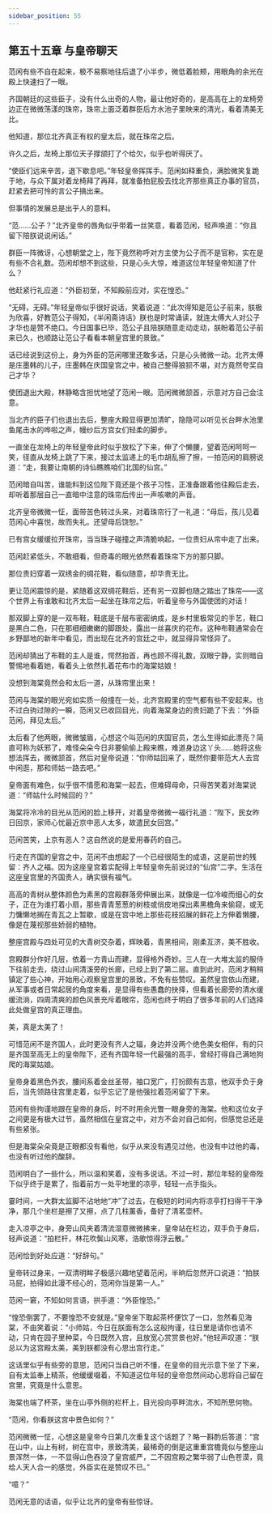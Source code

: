 ```yaml
---
sidebar_position: 55
---
```


## 第五十五章 **与皇帝聊天**

范闲有些不自在起来，极不易察地往后退了小半步，微低着脸颊，用眼角的余光在殿上快速扫了一眼。

齐国朝廷的这些臣子，没有什么出奇的人物，最让他好奇的，是高高在上的龙椅旁边正在微微荡漾的珠帘，珠帘上面泛着群臣后方水池子里映来的清光，看着清美无比。

他知道，那位北齐真正有权的皇太后，就在珠帘之后。

许久之后，龙椅上那位天子撑颌打了个给欠，似乎也听得厌了。

“使臣们远来辛苦，退下歇息吧。”年轻皇帝挥挥手。范闲如释重负，满脸微笑复跪于地，与众下属对着龙椅拜了再拜，就准备拍屁股去找北齐那些真正办事的官员，赶紧去把可怜的言公子搞出来。

但事情的发展总是出乎人的意料。

“范……公子？”北齐皇帝的唇角似乎带着一丝笑意，看着范闲，轻声唤道：“你且留下陪朕说说闲话。”

群臣一阵微讶，心想朝堂之上，陛下竟然称呼对方主使为公子而不是官称，实在是有些不合礼数。范闲却想不到这些，只是心头大惊，难道这位年轻皇帝知道了什么？

他赶紧行礼应道：“外臣初至，不知殿前应对，实在惶恐。”

“无碍，无碍。”年轻皇帝似乎很好说话，笑着说道：“此次得知是范公子前来，朕极为欣喜，好教范公子得知，《半闲斋诗话》朕也是时常诵读，就连太傅大人对公子才华也是赞不绝口。今日国事已毕，范公子且陪朕随意走动走动，朕盼着范公子前来已久，也顺路让范公子看看本朝皇宫里的景致。”

话已经说到这份上，身为外臣的范闲哪里还敢多话，只是心头微微一动。北齐太傅是庄墨韩的儿子，庄墨韩在庆国皇宫之中，被自己整得狼狈不堪，对方竟然夸奖自己才华？

使团退出大殿，林静略含担忧地望了范闲一眼。范闲微微颔首，示意对方自己会注意。

当北齐的臣子们也退出去后，整座大殿显得更加清旷，隐隐可以听见长台畔水池里鱼尾击水的哗啦之声，幔纱后方宫女们轻柔的脚步。

一直坐在龙椅上的年轻皇帝此时似乎放松了下来，伸了个懒腰，望着范闲呵呵一笑，径直从龙椅上跳了下来，接过太监递上的毛巾胡乱擦了擦，一拍范闲的肩膀说道：“走，我要让南朝的诗仙瞧瞧咱们北国的仙宫。”

范闲暗自叫苦，谁能料到这位陛下竟还是个孩子习性，正准备跟着他往殿后走去，却听着那层自己一直暗中注意的珠帘后传出一声咳嗽的声音。

北齐皇帝微微一怔，面带苦色转过头来，对着珠帘行了一礼道：“母后，孩儿见着范闲心中喜悦，故而失礼。还望母后饶恕。”

已有宫女缓缓拉开珠帘，当当珠子碰撞之声清脆响起，一位贵妇从帘中走了出来。

范闲赶紧低头，不敢细看，但奇毒的眼光依然看着珠帘下方的那只脚。

那位贵妇穿着一双绣金的绸花鞋，看似随意，却华贵无比。

更让范闲震惊的是，紧随着这双绸花鞋后，还有另一双脚也随之踏出了珠帘——这个世界上有谁敢和北齐太后一起坐在珠帘之后，听着皇帝与外国使团的对话！

那双脚上穿的是一双布鞋，鞋底是千层布密密纳成，是乡村里极常见的手艺，鞋口是黑白二色，只在那细细嫩嫩的脚跟处，露出一丝喜庆的花布。这种布鞋通常会在乡野鄙地的新年中看见，而出现在北齐的宫廷之中，就显得异常怪异了。

范闲却猜出了布鞋的主人是谁，愕然抬首，再也顾不得礼数，双眼宁静，实则暗自警惕地看着她，看着头上依然扎着花布巾的海棠姑娘！

没想到海棠竟然会和太后一道，从珠帘里出来！

范闲与海棠的眼光宛如实质一般撞在一处，北齐宫殿里的空气都有些不安起来。也不过白驹过隙的一瞬，范闲又已收回目光，向着海棠身边的贵妇跪了下去：“外臣范闲，拜见太后。”

太后看了他两眼，微微皱眉，心想这个叫范闲的庆国官员，怎么生得如此漂亮？简直可称为妖邪了，难怪朵朵今日非要偷偷上殿来瞧，难道身边这丫头……她将这些想法挥去，微微颔首，然后对皇帝说道：“你师姑回来了，既然你要带范大人去宫中闲逛，那和师姑一路去吧。”

皇帝面有难色，似乎很不情愿和海棠一起去，但难碍母命，只得苦笑着对海棠说道：“师姑什么时候回的？”

海棠将冷冷的目光从范闲的脸上移开，对着皇帝微微一福行礼道：“陛下，民女昨日回京，家师心忧最近京中恶人太多，故遣民女回宫。”

范闲苦笑，上京有恶人？这自然说的是爱用春药的自己。

行走在齐国的皇宫之中，范闲不由想起了一个已经很陌生的成语，这是前世的残留：齐人之福。因为这座皇宫着实配得上年轻皇帝先前说过的“仙宫”二字。生活在这座皇宫里的齐国贵人，确实很有福气。

高高的青树从整体颜色为素黑的宫殿群落旁伸展出来，就像是一位冷峻而细心的女子，正在为谁打着小扇，那些青青葱葱的树枝或俏皮地探出素黑檐角来偷窥，或无力慵懒地搁在青瓦之上暂歇，或是在宫中地上那些花枝招展的鲜花上方伸着懒腰，像是在蔑视那些娇弱的植物。

整座宫殿与四处可见的大青树交杂着，辉映着，青黑相间，刚柔互济，美不胜收。

宫殿群分作好几层，依着一方青山而建，显得格外奇妙。三人在一大堆太监的服侍下往前走去，绕过山间清溪旁的长廊，已经上到了第二层。直到此时，范闲才稍稍镇定了些心神，开始用心观察皇宫里的景致，不免有些赞叹。虽然皇宫依山而建，从军事或者日常起居的角度来看，是显得有些愚蠢的抉择，但看着长廊旁的清水缓缓流淌，四周清爽的颜色风景充斥着眼帘，范闲也终于明白了很多年前的人们选择此处做皇宫的真正理由。

美，真是太美了！

可惜范闲不是齐国人，此时更没有齐人之辐，身边并没两个绝色美女相伴，有的只是齐国至高无上的皇帝陛下，还有齐国年轻一代最强的高手，曾经打得自己满地狗爬的海棠姑娘。

皇帝身着黑色外衣，腰间系着金丝圣带，袖口宽广，打扮颇有古意，他双手负于身后，当先领路往宫里走着，似乎忘记了是他强拉着范闲留了下来。

范闲有些拘谨地跟在皇帝的身后，时不时用余光瞥一眼身旁的海棠。他和这位女子之间更是有极大过节，虽然相信在皇宫之中，对方不会对自己如何，但感觉总还是有些紧张。

但是海棠朵朵竟是正眼都没有看他，似乎从来没有遇见过他，也没有中过他的毒，也没有听过他的酸辞。

范闲明白了一些什么，所以温和笑着，没有多说话。不过一时，那位年轻的皇帝陛下似乎终于是累了，指着前方一处平地里的凉亭，轻轻一点手指头。

霎时间，一大群太监脚不沾地地“冲”了过去，在极短的时间内将凉亭打扫得干干净净，那几个坐栏是擦了又擦，点了几柱薰香，备好了清茗壶杯。

走入凉亭之中，身旁山风夹着清流湿意微微拂来，皇帝站在栏边，双手负于身后，轻声说道：“拍栏杆，林花吹鬓山风寒，浩歌惊得浮云散。”

范闲恰到好处应道：“好辞句。”

皇帝转过身来，一双清明眸子极感兴趣地望着范闲，半晌后忽然开口说道：“拍朕马屁，拍得如此漫不经心的，范闲你当是第一人。”

范闲一窘，不知如何言语，拱手道：“外臣惶恐。”

“惶恐倒罢了，不要惶恐不安就是。”皇帝坐下取起茶杯便饮了一口，忽然看见海棠，不由笑着说：“小师姑，今日在朕面有怎么这般拘谨，往日里是请你也请不动，只肯在园子里种菜，今日既然入宫，且放宽心赏赏景也好。”他轻声叹道：“朕总以为这宫殿太美，美到朕都没有心思出宫行走。”

这话里似乎有些旁的意思，范闲只当自己听不懂，在皇帝的目光示意下坐了下来，自有太监奉上精茶，他缓缓啜着，不知道这位年轻的皇帝忽然间动心思将自己留在宫里，究竟是什么意思。

海棠也端了杯茶，坐在山亭外侧的栏杆上，目光投向亭畔流水，不知所思何物。

“范闲，你看朕这宫中景色如何？”

范闲微微一怔，心想这是皇帝今日第几次重复这个话题了？略一斟酌后答道：“宫在山中，山上有树，树在宫中，景致清美，最稀奇的倒是这重重宫檐竟似与整座山景浑然一体，一不显得山色吞没了皇宫威严，二不因宫殿之繁华弱了山色苍漠，竟给人天人合一的感觉，外臣实在是赞叹不已。”

“噫？”

范闲无意的话语，似乎让北齐的皇帝有些惊讶。

